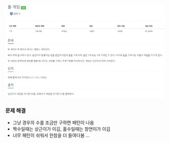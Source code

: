 ![img.png](../image/돌게임.png)
### 문제 해결
- 그냥 경우의 수를 조금만 구하면 패턴이 나옴
- 짝수일때는 상근이가 이김, 홀수일때는 창연이가 이김
- 너무 패턴이 쉬워서 한참을 더 들여다봄 ...
